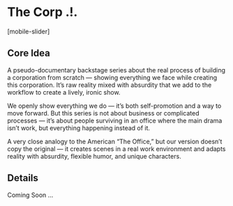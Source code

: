 
# The Corp .!.

[mobile-slider]

## Core Idea

A pseudo-documentary backstage series about the real process of building a corporation from scratch — showing everything we face while creating this corporation. It’s raw reality mixed with absurdity that we add to the workflow to create a lively, ironic show.

We openly show everything we do — it’s both self-promotion and a way to move forward. But this series is not about business or complicated processes — it’s about people surviving in an office where the main drama isn’t work, but everything happening instead of it.

A very close analogy to the American “The Office,” but our version doesn’t copy the original — it creates scenes in a real work environment and adapts reality with absurdity, flexible humor, and unique characters.

## Details

Coming Soon …